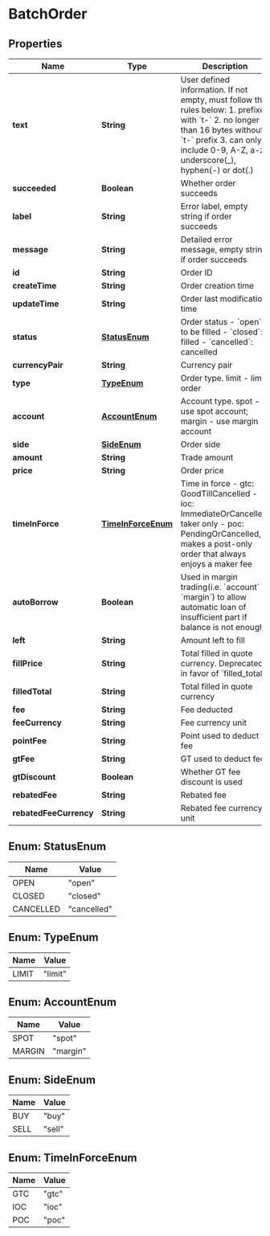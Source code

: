 
# BatchOrder

## Properties
Name | Type | Description | Notes
------------ | ------------- | ------------- | -------------
**text** | **String** | User defined information. If not empty, must follow the rules below:  1. prefixed with &#x60;t-&#x60; 2. no longer than 16 bytes without &#x60;t-&#x60; prefix 3. can only include 0-9, A-Z, a-z, underscore(_), hyphen(-) or dot(.)  |  [optional]
**succeeded** | **Boolean** | Whether order succeeds |  [optional]
**label** | **String** | Error label, empty string if order succeeds |  [optional]
**message** | **String** | Detailed error message, empty string if order succeeds |  [optional]
**id** | **String** | Order ID |  [optional]
**createTime** | **String** | Order creation time |  [optional]
**updateTime** | **String** | Order last modification time |  [optional]
**status** | [**StatusEnum**](#StatusEnum) | Order status  - &#x60;open&#x60;: to be filled - &#x60;closed&#x60;: filled - &#x60;cancelled&#x60;: cancelled |  [optional]
**currencyPair** | **String** | Currency pair |  [optional]
**type** | [**TypeEnum**](#TypeEnum) | Order type. limit - limit order |  [optional]
**account** | [**AccountEnum**](#AccountEnum) | Account type. spot - use spot account; margin - use margin account |  [optional]
**side** | [**SideEnum**](#SideEnum) | Order side |  [optional]
**amount** | **String** | Trade amount |  [optional]
**price** | **String** | Order price |  [optional]
**timeInForce** | [**TimeInForceEnum**](#TimeInForceEnum) | Time in force  - gtc: GoodTillCancelled - ioc: ImmediateOrCancelled, taker only - poc: PendingOrCancelled, makes a post-only order that always enjoys a maker fee |  [optional]
**autoBorrow** | **Boolean** | Used in margin trading(i.e. &#x60;account&#x60; is &#x60;margin&#x60;) to allow automatic loan of insufficient part if balance is not enough. |  [optional]
**left** | **String** | Amount left to fill |  [optional]
**fillPrice** | **String** | Total filled in quote currency. Deprecated in favor of &#x60;filled_total&#x60; |  [optional]
**filledTotal** | **String** | Total filled in quote currency |  [optional]
**fee** | **String** | Fee deducted |  [optional]
**feeCurrency** | **String** | Fee currency unit |  [optional]
**pointFee** | **String** | Point used to deduct fee |  [optional]
**gtFee** | **String** | GT used to deduct fee |  [optional]
**gtDiscount** | **Boolean** | Whether GT fee discount is used |  [optional]
**rebatedFee** | **String** | Rebated fee |  [optional]
**rebatedFeeCurrency** | **String** | Rebated fee currency unit |  [optional]


<a name="StatusEnum"></a>
## Enum: StatusEnum
Name | Value
---- | -----
OPEN | &quot;open&quot;
CLOSED | &quot;closed&quot;
CANCELLED | &quot;cancelled&quot;


<a name="TypeEnum"></a>
## Enum: TypeEnum
Name | Value
---- | -----
LIMIT | &quot;limit&quot;


<a name="AccountEnum"></a>
## Enum: AccountEnum
Name | Value
---- | -----
SPOT | &quot;spot&quot;
MARGIN | &quot;margin&quot;


<a name="SideEnum"></a>
## Enum: SideEnum
Name | Value
---- | -----
BUY | &quot;buy&quot;
SELL | &quot;sell&quot;


<a name="TimeInForceEnum"></a>
## Enum: TimeInForceEnum
Name | Value
---- | -----
GTC | &quot;gtc&quot;
IOC | &quot;ioc&quot;
POC | &quot;poc&quot;




